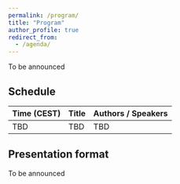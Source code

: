 ```yaml
---
permalink: /program/
title: "Program"
author_profile: true
redirect_from: 
  - /agenda/
---
```



To be announced

## Schedule

| Time (CEST)     | Title     | Authors / Speakers                                           |
| --------------- | --------- | ------------------------------------------------------------ |
| TBD             | TBD       | TBD                                                          |

## Presentation format

To be announced
